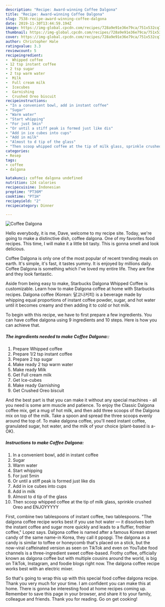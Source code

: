 ```yaml
---
description: "Recipe: Award-winning Coffee Dalgona"
title: "Recipe: Award-winning Coffee Dalgona"
slug: 7538-recipe-award-winning-coffee-dalgona
date: 2019-11-30T13:44:59.194Z
image: https://img-global.cpcdn.com/recipes/728a9e91e36e79ca/751x532cq70/coffee-dalgona-recipe-main-photo.jpg
thumbnail: https://img-global.cpcdn.com/recipes/728a9e91e36e79ca/751x532cq70/coffee-dalgona-recipe-main-photo.jpg
cover: https://img-global.cpcdn.com/recipes/728a9e91e36e79ca/751x532cq70/coffee-dalgona-recipe-main-photo.jpg
author: Christopher Hale
ratingvalue: 3.3
reviewcount: 5
recipeingredient:
-  Whipped coffee
- 12 tsp instant coffee
- 2 tsp sugar
- 2 tsp warm water
-  Milk
-  Full cream milk
-  Icecubes
-  Garnishing
-  Crushed Oreo biscuit
recipeinstructions:
- "In a convenient bowl, add in instant coffee"
- "Sugar"
- "Warm water"
- "Start whipping"
- "For just 5min"
- "Or until a stiff peak is formed just like dis"
- "Add in ice cubes into cups"
- "Add in milk"
- "Almost to d tip of the glass"
- "Then scoop whipped coffee at the tip of milk glass, sprinkle crushed Oreo and ENJOYYYYY"
categories:
- Resep
tags:
- coffee
- dalgona

katakunci: coffee dalgona undefined
nutrition: 124 calories
recipecuisine: Indonesian
preptime: "PT36M"
cooktime: "PT1H"
recipeyield: "2"
recipecategory: Dinner

---
```



![Coffee Dalgona](https://img-global.cpcdn.com/recipes/728a9e91e36e79ca/751x532cq70/coffee-dalgona-recipe-main-photo.jpg)

Hello everybody, it is me, Dave, welcome to my recipe site. Today, we're going to make a distinctive dish, coffee dalgona. One of my favorites food recipes. This time, I will make it a little bit tasty. This is gonna smell and look delicious.

Coffee Dalgona is only one of the most popular of recent trending meals on earth. It's simple, it's fast, it tastes yummy. It is enjoyed by millions daily. Coffee Dalgona is something which I've loved my entire life. They are fine and they look fantastic.

Aside from being easy to make, Starbucks Dalgona Whipped Coffee is customizable. Learn how to make Dalgona coffee at home with Starbucks recipes. Dalgona coffee (Korean: 달고나커피) is a beverage made by whipping equal proportions of instant coffee powder, sugar, and hot water until it becomes creamy and then adding it to cold or hot milk.


To begin with this recipe, we have to first prepare a few ingredients. You can have coffee dalgona using 9 ingredients and 10 steps. Here is how you can achieve that.

##### The ingredients needed to make Coffee Dalgona::

1. Prepare  Whipped coffee
1. Prepare 1/2 tsp instant coffee
1. Prepare 2 tsp sugar
1. Make ready 2 tsp warm water
1. Make ready  Milk
1. Get  Full cream milk
1. Get  Ice-cubes
1. Make ready  Garnishing
1. Get  Crushed Oreo biscuit


And the best part is that you can make it without any special machines - all you need is some arm muscle and patience. To enjoy the Classic Dalgona coffee mix, get a mug of hot milk, and then add three scoops of the Dalgona mix on top of the milk. Take a spoon and spread the three scoops evenly around the top of. To make dalgona coffee, you&#39;ll need instant coffee, granulated sugar, hot water, and the milk of your choice (plant-based is a-OK). 

##### Instructions to make Coffee Dalgona:

1. In a convenient bowl, add in instant coffee
1. Sugar
1. Warm water
1. Start whipping
1. For just 5min
1. Or until a stiff peak is formed just like dis
1. Add in ice cubes into cups
1. Add in milk
1. Almost to d tip of the glass
1. Then scoop whipped coffee at the tip of milk glass, sprinkle crushed Oreo and ENJOYYYYY


First, combine two tablespoons of instant coffee, two tablespoons. &#34;The dalgona coffee recipe works best if you use hot water — it dissolves both the instant coffee and sugar more quickly and leads to a fluffier, frothier coffee,&#34; Lopez says. Dalgona coffee is named after a famous Korean street candy of the same name-in Korea, they call it ppopgi. The dalgona as a candy is similar to toffee or honeycomb that&#39;s placed on a stick, but the now-viral caffeinated version as seen on TikTok and even on YouTube food channels is a three-ingredient sweet coffee-based. Frothy coffee, officially known as dalgona coffee but with multiple cousins around the world, is big on TikTok, Instagram, and foodie blogs right now. The dalgona coffee recipe works best with an electric mixer. 

So that's going to wrap this up with this special food coffee dalgona recipe. Thank you very much for your time. I am confident you can make this at home. There is gonna be interesting food at home recipes coming up. Remember to save this page in your browser, and share it to your family, colleague and friends. Thank you for reading. Go on get cooking!
